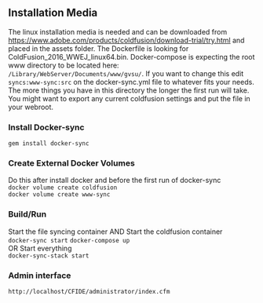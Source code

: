 ## Installation Media
The linux installation media is needed and can be downloaded from https://www.adobe.com/products/coldfusion/download-trial/try.html and placed in the assets folder. The Dockerfile is looking for ColdFusion_2016_WWEJ_linux64.bin. Docker-compose is expecting the root www directory to be located here: `/Library/WebServer/Documents/www/gvsu/`. If you want to change this edit `syncs:www-sync:src` on the docker-sync.yml file to whatever fits your needs. The more things you have in this directory the longer the first run will take. You might want to export any current coldfusion settings and put the file in your webroot.

### Install Docker-sync
`gem install docker-sync`

### Create External Docker Volumes
Do this after install docker and before the first run of docker-sync<br />
`docker volume create coldfusion`<br />
`docker volume create www-sync`

### Build/Run
Start the file syncing container AND Start the coldfusion container<br />
`docker-sync start` `docker-compose up`<br />
OR Start everything<br />
`docker-sync-stack start`

### Admin interface
`http://localhost/CFIDE/administrator/index.cfm`